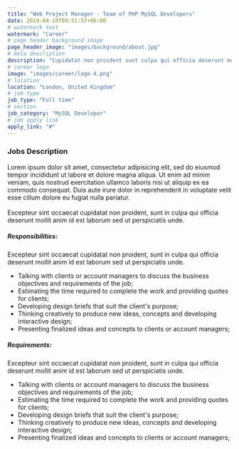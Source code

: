 ```yaml
---
title: "Web Project Manager - Team of PHP MySQL Developers"
date: 2019-04-10T09:51:57+06:00
# watermark text
watermark: "Career"
# page header background image
page_header_image: "images/background/about.jpg"
# meta description
description: "Cupidatat non proident sunt culpa qui officia deserunt mollit <br> anim idest laborum sed ut perspiciatis."
# career logo
image: "images/career/logo-4.png"
# location
location: "London, United Kingdom"
# job type
job_type: "Full time"
# section
job_category: "MySQL Developer"
# job apply link
apply_link: "#"
---
```


### Jobs Description

Lorem ipsum dolor sit amet, consectetur adipisicing elit, sed do eiusmod tempor incididunt ut
labore et dolore magna aliqua. Ut enim ad minim veniam, quis nostrud exercitation ullamco laboris nisi ut
aliquip ex ea commodo consequat. Duis aute irure dolor in reprehenderit in voluptate velit esse
cillum dolore eu fugiat nulla pariatur.
<br><br>
Excepteur sint occaecat cupidatat non proident, sunt in culpa qui officia deserunt mollit anim id est laborum
sed ut perspiciatis unde.

##### Responsibilities:

Excepteur sint occaecat cupidatat non proident, sunt in culpa qui officia deserunt mollit anim
id est laborum sed ut perspiciatis unde.

- Talking with clients or account managers to discuss the business objectives and requirements of the job;
- Estimating the time required to complete the work and providing quotes for clients;
- Developing design briefs that suit the client's purpose;
- Thinking creatively to produce new ideas, concepts and developing interactive design;
- Presenting finalized ideas and concepts to clients or account managers;

##### Requirements:

Excepteur sint occaecat cupidatat non proident, sunt in culpa qui officia deserunt mollit anim
id est laborum sed ut perspiciatis unde.

- Talking with clients or account managers to discuss the business objectives and requirements of the job;
- Estimating the time required to complete the work and providing quotes for clients;
- Developing design briefs that suit the client's purpose;
- Thinking creatively to produce new ideas, concepts and developing interactive design;
- Presenting finalized ideas and concepts to clients or account managers;
